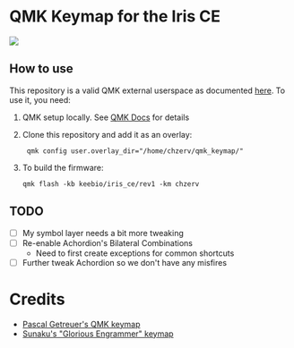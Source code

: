 # QMK Keymap for the Iris CE

![](./docs/keymap_hrms.svg)

## How to use

This repository is a valid QMK external userspace as documented [here](https://docs.qmk.fm/newbs_external_userspace). To use it, you need:

1. QMK setup locally. See [QMK Docs](https://docs.qmk.fm/newbs_getting_started) for details
2. Clone this repository and add it as an overlay:

   ```
    qmk config user.overlay_dir="/home/chzerv/qmk_keymap/"
   ```

3. To build the firmware:
   ```shell
   qmk flash -kb keebio/iris_ce/rev1 -km chzerv
   ```

## TODO

- [ ] My symbol layer needs a bit more tweaking
- [ ] Re-enable Achordion's Bilateral Combinations
  - Need to first create exceptions for common shortcuts
- [ ] Further tweak Achordion so we don't have any misfires

# Credits

- [Pascal Getreuer's QMK keymap](https://github.com/getreuer/qmk-keymap/tree/main)
- [Sunaku's "Glorious Engrammer" keymap](https://github.com/sunaku/glove80-keymaps)
